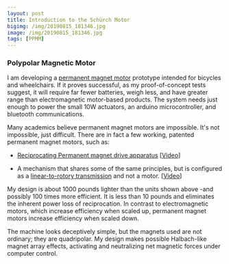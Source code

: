 ```yaml
---
layout: post
title: Introduction to the Schürch Motor
bigimg: /img/20190815_181346.jpg
image: /img/20190815_181346.jpg
tags: [PPMM]
---
```


### Polypolar Magnetic Motor 

I am developing a [permanent magnet motor](/tags#PPMM) prototype intended for bicycles and wheelchairs. If it proves successful, as my proof-of-concept tests suggest, it will require far fewer batteries, weigh less, and have greater range than electromagnetic motor-based products. The system needs just enough to power the small 10W actuators, an arduino microcontroller, and bluetooth communications. 

Many academics believe permanent magnet motors are impossible. It's not impossible, just difficult. There are in fact a few working, patented permanent magnet motors, such as:

- [Reciprocating Permanent magnet drive apparatus](https://patents.google.com/patent/US8487484B1/en) [[Video](https://www.youtube.com/watch?v=ZoxyqxHYKBs)]

- A mechanism that shares some of the same principles, but is configured as a [linear-to-rotory transmission](https://www.magnamotorusa.com/) and not a motor. [[Video](https://www.magnamotorusa.com/video.html)]

My design is about 1000 pounds lighter than the units shown above -and possibly 100 times more efficient. It is less than 10 pounds and eliminates the inherent power loss of reciprocation. In contrast to electromagnetic motors, which increase efficiency when scaled up, permanent magnet motors increase efficiency when scaled down.

The machine looks deceptively simple, but the magnets used are not ordinary; they are quadripolar. My design makes possible Halbach-like magnet array effects, activating and neutralizing net magnetic forces under computer control.
